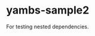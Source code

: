 <!--
    =====================================
    generator=datazen
    version=3.1.2
    hash=fa64948ce03de897c360b7234fc14b30
    =====================================
-->

# yambs-sample2

For testing nested dependencies.
